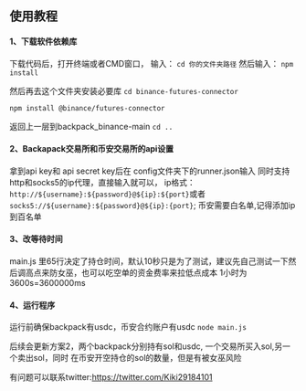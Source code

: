 ## 使用教程

#### 1、下载软件依赖库
下载代码后，打开终端或者CMD窗口，
输入：
`cd 你的文件夹路径`
然后输入：
`npm install`

然后再去这个文件夹安装必要库
`cd binance-futures-connector`

`npm install @binance/futures-connector`

返回上一层到backpack_binance-main
`cd ..`


#### 2、Backapack交易所和币安交易所的api设置
拿到api key和 api secret key后在 config文件夹下的runner.json输入
同时支持http和socks5的ip代理，直接输入就可以，
ip格式：`http://${username}:${password}@${ip}:${port}`或者`socks5://${username}:${password}@${ip}:{port}`;
币安需要白名单,记得添加ip到百名单

#### 3、改等待时间
main.js 里65行决定了持仓时间，默认10秒只是为了测试，建议先自己测试一下然后调高点来防女巫，也可以吃空单的资金费率来拉低点成本
1小时为3600s=3600000ms

#### 4、运行程序
运行前确保backpack有usdc，币安合约账户有usdc
`node main.js`


后续会更新方案2，两个backpack分别持有sol和usdc, 一个交易所买入sol,另一个卖出sol，同时
在币安开空持仓的sol的数量，但是有被女巫风险

有问题可以联系twitter:https://twitter.com/Kiki29184101
